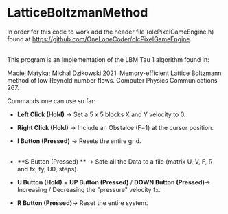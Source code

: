 # LatticeBoltzmanMethod

In order for this code to work add the header file (olcPixelGameEngine.h) found at https://github.com/OneLoneCoder/olcPixelGameEngine.
<br /> <br />

This program is an Implementation of the LBM Tau 1 algorithm found in:

Maciej Matyka; Michal Dzikowski 2021. Memory-efficient Lattice Boltzmann method of low Reynold number flows. Computer Physics Communications 267.



Commands one can use so far:

* **Left Click (Hold)** &rarr; Set a 5 x 5 blocks X and Y velocity to 0.  <br />
* **Right Click (Hold)** &rarr; Include an Obstalce (F=1) at the cursor position.  <br />

* **I Button (Pressed)** &rarr; Resets the entire grid. <br /> <br />

* **S Button (Pressed) ** &rarr; Safe all the Data to a file (matrix U, V, F, R and fx, fy, U0, steps). <br /> 
* **U Button (Hold)** +  **UP Button (Pressed)** / **DOWN Button (Pressed)**&rarr; Increasing / Decreasing the "pressure" velocity fx. <br /> 
* **R Button (Pressed)**&rarr; Reset the entire system. <br /> <br /> 
